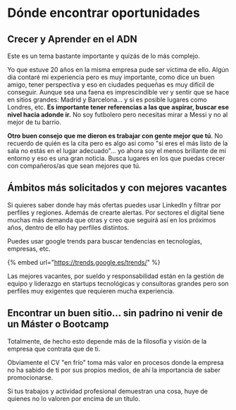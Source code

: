 # Dónde encontrar oportunidades

## Crecer y Aprender en el ADN

Este es un tema bastante importante y quizás de lo más complejo.

Yo que estuve 20 años en la misma empresa pude ser víctima de ello. Algún dia contaré mi experiencia pero es muy importante, como dice un buen amigo, tener perspectiva y eso en ciudades pequeñas es muy difícil de conseguir. Aunque sea una faena es imprescindible ver y sentir que se hace en sitios grandes: Madrid y Barcelona… y si es posible lugares como Londres, etc. **Es importante tener referencias a las que aspirar, buscar ese nivel hacia adonde ir.** No soy futbolero pero necesitas mirar a Messi y no al mejor de tu barrio.

**Otro buen consejo que me dieron es trabajar con gente mejor que tú**. No recuerdo de quién es la cita pero es algo así como "si eres el más listo de la sala no estás en el lugar adecuado"… yo ahora soy el menos brillante de mi entorno y eso es una gran noticia. Busca lugares en los que puedas crecer con compañeros/as que sean mejores que tú.

## Ámbitos más solicitados y con mejores vacantes

Si quieres saber donde hay más ofertas puedes usar LinkedIn y filtrar por perfiles y regiones. Además de crearte alertas. Por sectores el digital tiene muchas más demanda que otras y creo que seguirá así en los próximos años, dentro de ello hay perfiles distintos.

Puedes usar google trends para buscar tendencias en tecnologías, empresas, etc.

{% embed url="https://trends.google.es/trends/" %}

Las mejores vacantes, por sueldo y responsabilidad están en la gestión de equipo y liderazgo en startups tecnológicas y consultoras grandes pero son perfiles muy exigentes que requieren mucha experiencia.

## Encontrar un buen sitio… sin padrino ni venir de un Máster o Bootcamp

Totalmente, de hecho esto depende más de la filosofía y visión de la empresa que contrata que de ti.

Obviamente el CV "en frío" toma más valor en procesos donde la empresa no ha sabido de ti por sus propios medios, de ahí la importancia de saber promocionarse.

Si tus trabajos y actividad profesional demuestran una cosa, huye de quienes no lo valoren por encima de un título.



